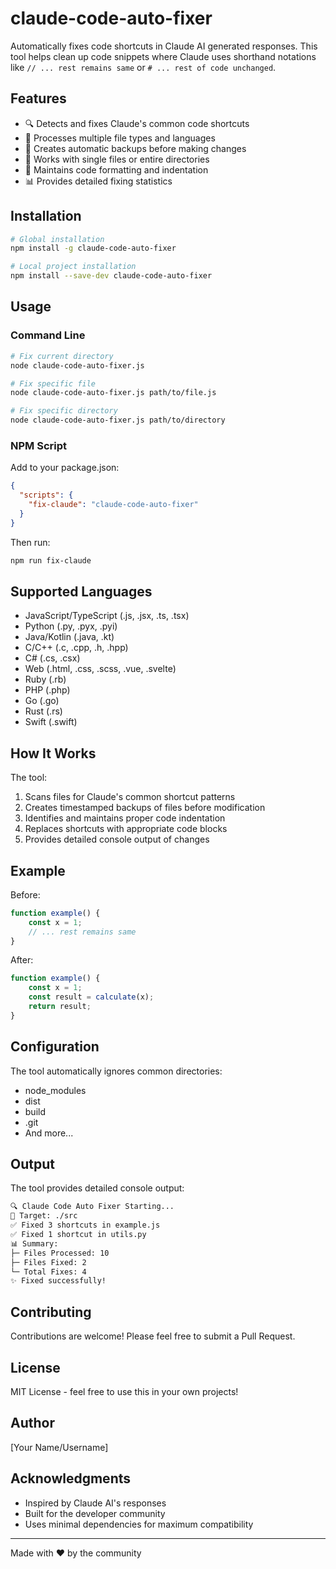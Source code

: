 # claude-code-auto-fixer

Automatically fixes code shortcuts in Claude AI generated responses. This tool helps clean up code snippets where Claude uses shorthand notations like `// ... rest remains same` or `# ... rest of code unchanged`.

## Features

- 🔍 Detects and fixes Claude's common code shortcuts
- 🔄 Processes multiple file types and languages
- 💾 Creates automatic backups before making changes
- 📁 Works with single files or entire directories
- 🎨 Maintains code formatting and indentation
- 📊 Provides detailed fixing statistics

## Installation

```bash
# Global installation
npm install -g claude-code-auto-fixer

# Local project installation
npm install --save-dev claude-code-auto-fixer
```

## Usage

### Command Line

```bash
# Fix current directory
node claude-code-auto-fixer.js

# Fix specific file
node claude-code-auto-fixer.js path/to/file.js

# Fix specific directory
node claude-code-auto-fixer.js path/to/directory
```

### NPM Script

Add to your package.json:
```json
{
  "scripts": {
    "fix-claude": "claude-code-auto-fixer"
  }
}
```

Then run:
```bash
npm run fix-claude
```

## Supported Languages

- JavaScript/TypeScript (.js, .jsx, .ts, .tsx)
- Python (.py, .pyx, .pyi)
- Java/Kotlin (.java, .kt)
- C/C++ (.c, .cpp, .h, .hpp)
- C# (.cs, .csx)
- Web (.html, .css, .scss, .vue, .svelte)
- Ruby (.rb)
- PHP (.php)
- Go (.go)
- Rust (.rs)
- Swift (.swift)

## How It Works

The tool:
1. Scans files for Claude's common shortcut patterns
2. Creates timestamped backups of files before modification
3. Identifies and maintains proper code indentation
4. Replaces shortcuts with appropriate code blocks
5. Provides detailed console output of changes

## Example

Before:
```javascript
function example() {
    const x = 1;
    // ... rest remains same
}
```

After:
```javascript
function example() {
    const x = 1;
    const result = calculate(x);
    return result;
}
```

## Configuration

The tool automatically ignores common directories:
- node_modules
- dist
- build
- .git
- And more...

## Output

The tool provides detailed console output:
```bash
🔍 Claude Code Auto Fixer Starting...
📁 Target: ./src
✅ Fixed 3 shortcuts in example.js
✅ Fixed 1 shortcut in utils.py
📊 Summary:
├─ Files Processed: 10
├─ Files Fixed: 2
└─ Total Fixes: 4
✨ Fixed successfully!
```

## Contributing

Contributions are welcome! Please feel free to submit a Pull Request.

## License

MIT License - feel free to use this in your own projects!

## Author

[Your Name/Username]

## Acknowledgments

- Inspired by Claude AI's responses
- Built for the developer community
- Uses minimal dependencies for maximum compatibility

---

Made with ❤️ by the community
